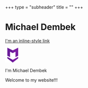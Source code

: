 +++
type = "subheader"
title = ""
+++

# Michael Dembek

[I'm an inline-style link](https://www.google.com)

![alt text](https://github.com/adam-p/markdown-here/raw/master/src/common/images/icon48.png "Logo Title Text 1")

I'm Michael Dembek


Welcome to my website!!!
